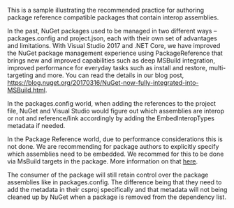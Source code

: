 This is a sample illustrating the recommended practice for authoring package reference compatible packages that contain interop assemblies. 

In the past, NuGet packages used to be managed in two different ways – packages.config and project.json, each with their own set of advantages and limitations. With Visual Studio 2017 and .NET Core, we have improved the NuGet package management experience using PackageReference that brings new and improved capabilities such as deep MSBuild integration, improved performance for everyday tasks such as install and restore, multi-targeting and more. You can read the details in our blog post, https://blog.nuget.org/20170316/NuGet-now-fully-integrated-into-MSBuild.html.

In the packages.config world, when adding the references to the project file, NuGet and Visual Studio would figure out which assemblies are interop or not and reference/link accordingly by adding the EmbedInteropTypes metadata if needed. 

In the Package Reference world, due to performance considerations this is not done. We are recommending for package authors to explicitly specify which assemblies need to be embedded. 
We recommed for this to be done via MsBuild targets in the package. 
More information on that [here](https://docs.microsoft.com/en-us/nuget/create-packages/creating-a-package#including-msbuild-props-and-targets-in-a-package). 

The consumer of the package will still retain control over the package assemblies like in packages.config. The difference being that they need to add the metadata in their csproj specifically and that metadata will not being cleaned up by NuGet when a package is removed from the dependency list. 